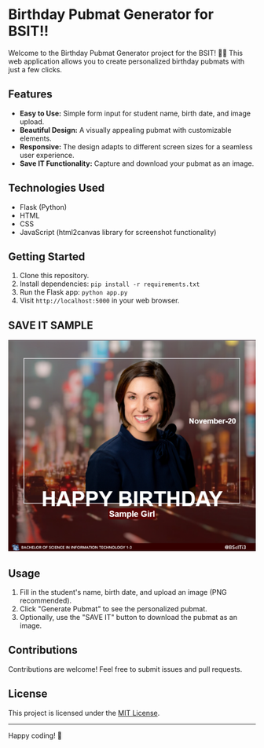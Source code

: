 # Birthday Pubmat Generator for BSIT!!

Welcome to the Birthday Pubmat Generator project for the BSIT! 🎉✨ This web application allows you to create personalized birthday pubmats with just a few clicks.

## Features

- **Easy to Use:** Simple form input for student name, birth date, and image upload.
- **Beautiful Design:** A visually appealing pubmat with customizable elements.
- **Responsive:** The design adapts to different screen sizes for a seamless user experience.
- **Save IT Functionality:** Capture and download your pubmat as an image.

## Technologies Used

- Flask (Python)
- HTML
- CSS
- JavaScript (html2canvas library for screenshot functionality)

## Getting Started

1. Clone this repository.
2. Install dependencies: `pip install -r requirements.txt`
3. Run the Flask app: `python app.py`
4. Visit `http://localhost:5000` in your web browser.

## SAVE IT SAMPLE

![Sample Pubmat](https://github.com/Jayson056/Birthday-Pubmat-Generator-for-BSIT-/blob/master/samplePUBMAT/YourSaveIT.png)

## Usage

1. Fill in the student's name, birth date, and upload an image (PNG recommended).
2. Click "Generate Pubmat" to see the personalized pubmat.
3. Optionally, use the "SAVE IT" button to download the pubmat as an image.

## Contributions

Contributions are welcome! Feel free to submit issues and pull requests.

## License

This project is licensed under the [MIT License](LICENSE).

---

Happy coding! 🚀
